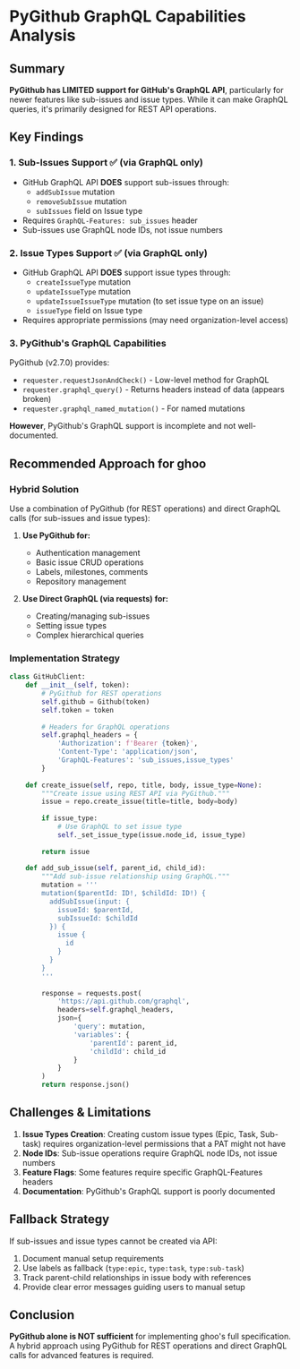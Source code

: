 # PyGithub GraphQL Capabilities Analysis

## Summary

**PyGithub has LIMITED support for GitHub's GraphQL API**, particularly for newer features like sub-issues and issue types. While it can make GraphQL queries, it's primarily designed for REST API operations.

## Key Findings

### 1. Sub-Issues Support ✅ (via GraphQL only)
- GitHub GraphQL API **DOES** support sub-issues through:
  - `addSubIssue` mutation
  - `removeSubIssue` mutation
  - `subIssues` field on Issue type
- Requires `GraphQL-Features: sub_issues` header
- Sub-issues use GraphQL node IDs, not issue numbers

### 2. Issue Types Support ✅ (via GraphQL only)
- GitHub GraphQL API **DOES** support issue types through:
  - `createIssueType` mutation
  - `updateIssueType` mutation
  - `updateIssueIssueType` mutation (to set issue type on an issue)
  - `issueType` field on Issue type
- Requires appropriate permissions (may need organization-level access)

### 3. PyGithub's GraphQL Capabilities
PyGithub (v2.7.0) provides:
- `requester.requestJsonAndCheck()` - Low-level method for GraphQL
- `requester.graphql_query()` - Returns headers instead of data (appears broken)
- `requester.graphql_named_mutation()` - For named mutations

**However**, PyGithub's GraphQL support is incomplete and not well-documented.

## Recommended Approach for ghoo

### Hybrid Solution
Use a combination of PyGithub (for REST operations) and direct GraphQL calls (for sub-issues and issue types):

1. **Use PyGithub for:**
   - Authentication management
   - Basic issue CRUD operations
   - Labels, milestones, comments
   - Repository management

2. **Use Direct GraphQL (via requests) for:**
   - Creating/managing sub-issues
   - Setting issue types
   - Complex hierarchical queries

### Implementation Strategy

```python
class GitHubClient:
    def __init__(self, token):
        # PyGithub for REST operations
        self.github = Github(token)
        self.token = token
        
        # Headers for GraphQL operations
        self.graphql_headers = {
            'Authorization': f'Bearer {token}',
            'Content-Type': 'application/json',
            'GraphQL-Features': 'sub_issues,issue_types'
        }
    
    def create_issue(self, repo, title, body, issue_type=None):
        """Create issue using REST API via PyGithub."""
        issue = repo.create_issue(title=title, body=body)
        
        if issue_type:
            # Use GraphQL to set issue type
            self._set_issue_type(issue.node_id, issue_type)
        
        return issue
    
    def add_sub_issue(self, parent_id, child_id):
        """Add sub-issue relationship using GraphQL."""
        mutation = '''
        mutation($parentId: ID!, $childId: ID!) {
          addSubIssue(input: {
            issueId: $parentId,
            subIssueId: $childId
          }) {
            issue {
              id
            }
          }
        }
        '''
        
        response = requests.post(
            'https://api.github.com/graphql',
            headers=self.graphql_headers,
            json={
                'query': mutation,
                'variables': {
                    'parentId': parent_id,
                    'childId': child_id
                }
            }
        )
        return response.json()
```

## Challenges & Limitations

1. **Issue Types Creation**: Creating custom issue types (Epic, Task, Sub-task) requires organization-level permissions that a PAT might not have
2. **Node IDs**: Sub-issue operations require GraphQL node IDs, not issue numbers
3. **Feature Flags**: Some features require specific GraphQL-Features headers
4. **Documentation**: PyGithub's GraphQL support is poorly documented

## Fallback Strategy

If sub-issues and issue types cannot be created via API:
1. Document manual setup requirements
2. Use labels as fallback (`type:epic`, `type:task`, `type:sub-task`)
3. Track parent-child relationships in issue body with references
4. Provide clear error messages guiding users to manual setup

## Conclusion

**PyGithub alone is NOT sufficient** for implementing ghoo's full specification. A hybrid approach using PyGithub for REST operations and direct GraphQL calls for advanced features is required.